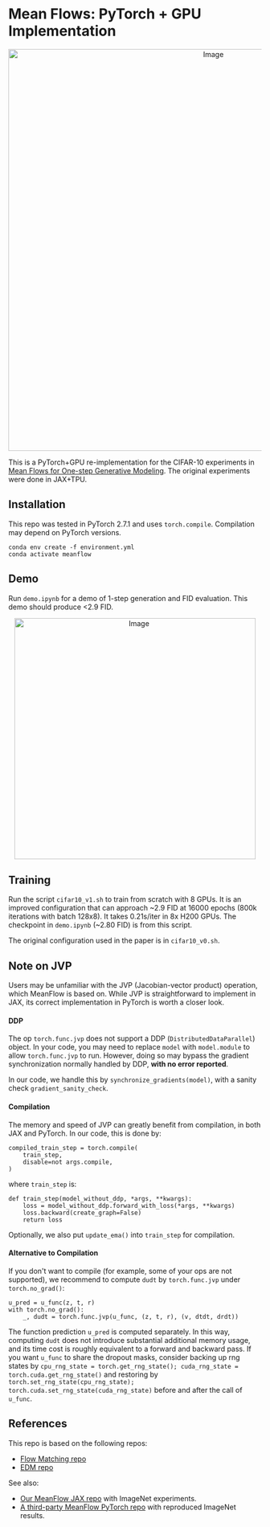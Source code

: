 # Mean Flows: PyTorch + GPU Implementation

<div align="center">
<img width="800" alt="Image" src="https://github.com/user-attachments/assets/2adc06a5-c3bf-41c8-acfa-54c822e7c07b" />
</div>


This is a PyTorch+GPU re-implementation for the CIFAR-10 experiments in [Mean Flows for One-step Generative Modeling](https://arxiv.org/abs/2505.13447). The original experiments were done in JAX+TPU.

## Installation

This repo was tested in PyTorch 2.7.1 and uses `torch.compile`. Compilation may depend on PyTorch versions.

```
conda env create -f environment.yml
conda activate meanflow
```

## Demo

Run `demo.ipynb` for a demo of 1-step generation and FID evaluation. This demo should produce <2.9 FID.

<div align="center">
<img width="480" alt="Image" src="https://github.com/user-attachments/assets/11966c45-25c6-44e5-ae24-75b29e697b9b" />
</div>


## Training

Run the script `cifar10_v1.sh` to train from scratch with 8 GPUs.
It is an improved configuration that can approach ~2.9 FID at 16000 epochs (800k iterations with batch 128x8). It takes 0.21s/iter in 8x H200 GPUs. The checkpoint in `demo.ipynb` (~2.80 FID) is from this script.

The original configuration used in the paper is in `cifar10_v0.sh`.


## Note on JVP

Users may be unfamiliar with the JVP (Jacobian-vector product) operation, which MeanFlow is based on. While JVP is straightforward to implement in JAX, its correct implementation in PyTorch is worth a closer look.

#### DDP

The op `torch.func.jvp` does not support a DDP (`DistributedDataParallel`) object. In your code, you may need to replace `model` with `model.module` to allow `torch.func.jvp` to run. However, doing so may bypass the gradient synchronization normally handled by DDP, **with no error reported**.

In our code, we handle this by `synchronize_gradients(model)`, with a sanity check `gradient_sanity_check`.

#### Compilation

The memory and speed of JVP can greatly benefit from compilation, in both JAX and PyTorch. In our code, this is done by:
```
compiled_train_step = torch.compile(
    train_step,
    disable=not args.compile,
)
```
where `train_step` is:
```
def train_step(model_without_ddp, *args, **kwargs):
    loss = model_without_ddp.forward_with_loss(*args, **kwargs)
    loss.backward(create_graph=False)
    return loss
```
Optionally, we also put `update_ema()` into `train_step` for compilation.

#### Alternative to Compilation

If you don't want to compile (for example, some of your ops are not supported), we recommend to compute `dudt` by `torch.func.jvp` under `torch.no_grad()`:
```
u_pred = u_func(z, t, r)
with torch.no_grad():
    _, dudt = torch.func.jvp(u_func, (z, t, r), (v, dtdt, drdt))
```
The function prediction `u_pred` is computed separately. In this way, computing `dudt` does not introduce substantial additional memory usage, and its time cost is roughly equivalent to a forward and backward pass. If you want `u_func` to share the dropout masks, consider backing up rng states by `cpu_rng_state = torch.get_rng_state(); cuda_rng_state = torch.cuda.get_rng_state()` and restoring by `torch.set_rng_state(cpu_rng_state); torch.cuda.set_rng_state(cuda_rng_state)` before and after the call of `u_func`.

## References

This repo is based on the following repos:

* [Flow Matching repo](https://github.com/facebookresearch/flow_matching)
* [EDM repo](https://github.com/NVlabs/edm)

See also:

* [Our MeanFlow JAX repo](https://github.com/Gsunshine/meanflow) with ImageNet experiments.
* [A third-party MeanFlow PyTorch repo](https://github.com/zhuyu-cs/MeanFlow) with reproduced ImageNet results.
